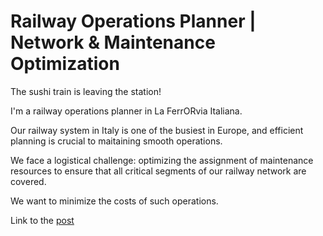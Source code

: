 # Railway Operations Planner | Network & Maintenance Optimization

The sushi train is leaving the station!

I'm a railway operations planner in La FerrORvia Italiana.

Our railway system in Italy is one of the busiest in Europe, and efficient planning is crucial to maitaining smooth operations.

We face a logistical challenge: optimizing the assignment of maintenance resources to ensure that all critical segments of our railway network are covered.

We want to minimize the costs of such operations.

Link to the [post](https://www.linkedin.com/posts/borjamenendezmoreno_operationsresearch-activity-7270706080136003584-LGzr?utm_source=share&utm_medium=member_desktop)
